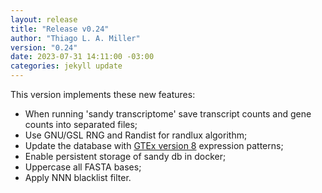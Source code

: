 ```yaml
---
layout: release
title: "Release v0.24"
author: "Thiago L. A. Miller"
version: "0.24"
date: 2023-07-31 14:11:00 -03:00
categories: jekyll update
---
```


This version implements these new features:

- When running 'sandy transcriptome' save transcript counts and gene counts into separated files;
- Use GNU/GSL RNG and Randist for randlux algorithm;
- Update the database with [GTEx version 8](https://www.gtexportal.org/home/) expression patterns;
- Enable persistent storage of sandy db in docker;
- Uppercase all FASTA bases;
- Apply NNN blacklist filter.
